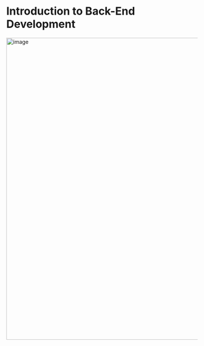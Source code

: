 # Introduction to Back-End Development
<img width="793" alt="image" src="https://github.com/donghwui/Meta-Backend-Developer/assets/63986023/774afe47-7a4a-423a-a612-c8cdae4136ed">
